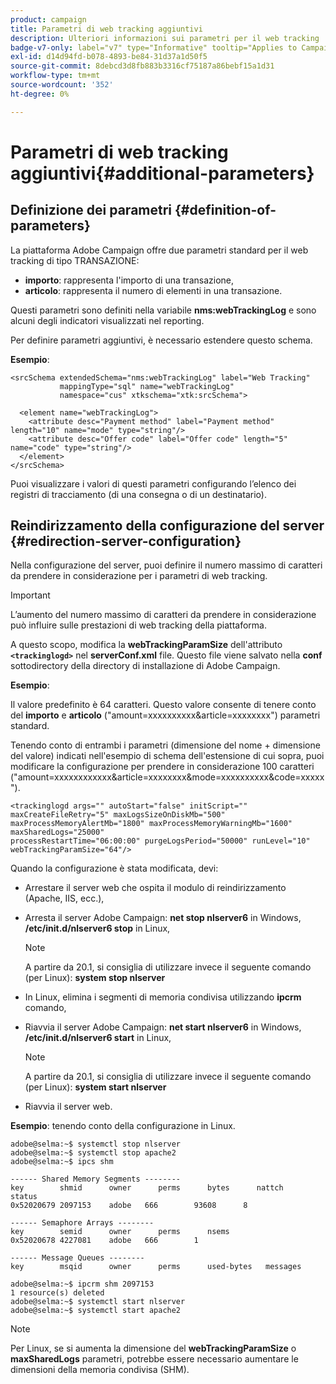 ```yaml
---
product: campaign
title: Parametri di web tracking aggiuntivi
description: Ulteriori informazioni sui parametri per il web tracking
badge-v7-only: label="v7" type="Informative" tooltip="Applies to Campaign Classic v7 only"
exl-id: d14d94fd-b078-4893-be84-31d37a1d50f5
source-git-commit: 8debcd3d8fb883b3316cf75187a86bebf15a1d31
workflow-type: tm+mt
source-wordcount: '352'
ht-degree: 0%

---
```


# Parametri di web tracking aggiuntivi{#additional-parameters}

## Definizione dei parametri {#definition-of-parameters}

La piattaforma Adobe Campaign offre due parametri standard per il web tracking di tipo TRANSAZIONE:

* **importo**: rappresenta l&#39;importo di una transazione,
* **articolo**: rappresenta il numero di elementi in una transazione.

Questi parametri sono definiti nella variabile **nms:webTrackingLog** e sono alcuni degli indicatori visualizzati nel reporting.

Per definire parametri aggiuntivi, è necessario estendere questo schema.

**Esempio**:

```
<srcSchema extendedSchema="nms:webTrackingLog" label="Web Tracking"
           mappingType="sql" name="webTrackingLog" 
           namespace="cus" xtkschema="xtk:srcSchema">

  <element name="webTrackingLog">
    <attribute desc="Payment method" label="Payment method" length="10" name="mode" type="string"/>
    <attribute desc="Offer code" label="Offer code" length="5" name="code" type="string"/>
  </element>
</srcSchema>
```

Puoi visualizzare i valori di questi parametri configurando l’elenco dei registri di tracciamento (di una consegna o di un destinatario).

## Reindirizzamento della configurazione del server {#redirection-server-configuration}

Nella configurazione del server, puoi definire il numero massimo di caratteri da prendere in considerazione per i parametri di web tracking.

>[!IMPORTANT]
>
>L’aumento del numero massimo di caratteri da prendere in considerazione può influire sulle prestazioni di web tracking della piattaforma.

A questo scopo, modifica la **webTrackingParamSize** dell&#39;attributo **`<trackinglogd>`** nel **serverConf.xml** file. Questo file viene salvato nella **conf** sottodirectory della directory di installazione di Adobe Campaign.

**Esempio**:

Il valore predefinito è 64 caratteri. Questo valore consente di tenere conto del **importo** e **articolo** (&quot;amount=xxxxxxxxxx&amp;article=xxxxxxxx&quot;) parametri standard.

Tenendo conto di entrambi i parametri (dimensione del nome + dimensione del valore) indicati nell&#39;esempio di schema dell&#39;estensione di cui sopra, puoi modificare la configurazione per prendere in considerazione 100 caratteri (&quot;amount=xxxxxxxxxxxx&amp;article=xxxxxxxx&amp;mode=xxxxxxxxxx&amp;code=xxxxx&quot;).

```
<trackinglogd args="" autoStart="false" initScript="" maxCreateFileRetry="5" maxLogsSizeOnDiskMb="500"
maxProcessMemoryAlertMb="1800" maxProcessMemoryWarningMb="1600" maxSharedLogs="25000"
processRestartTime="06:00:00" purgeLogsPeriod="50000" runLevel="10"
webTrackingParamSize="64"/>
```

Quando la configurazione è stata modificata, devi:

* Arrestare il server web che ospita il modulo di reindirizzamento (Apache, IIS, ecc.),
* Arresta il server Adobe Campaign: **net stop nlserver6** in Windows, **/etc/init.d/nlserver6 stop** in Linux,

   >[!NOTE]
   >
   >A partire da 20.1, si consiglia di utilizzare invece il seguente comando (per Linux): **system stop nlserver**

* In Linux, elimina i segmenti di memoria condivisa utilizzando **ipcrm** comando,
* Riavvia il server Adobe Campaign: **net start nlserver6** in Windows, **/etc/init.d/nlserver6 start** in Linux,

   >[!NOTE]
   >
   >A partire da 20.1, si consiglia di utilizzare invece il seguente comando (per Linux): **system start nlserver**

* Riavvia il server web.

**Esempio**: tenendo conto della configurazione in Linux.

```
adobe@selma:~$ systemctl stop nlserver
adobe@selma:~$ systemctl stop apache2
adobe@selma:~$ ipcs shm

------ Shared Memory Segments --------
key        shmid      owner      perms      bytes      nattch     status      
0x52020679 2097153    adobe   666        93608      8                       

------ Semaphore Arrays --------
key        semid      owner      perms      nsems     
0x52020678 4227081    adobe   666        1         

------ Message Queues --------
key        msqid      owner      perms      used-bytes   messages    

adobe@selma:~$ ipcrm shm 2097153                             
1 resource(s) deleted
adobe@selma:~$ systemctl start nlserver
adobe@selma:~$ systemctl start apache2
```

>[!NOTE]
>
>Per Linux, se si aumenta la dimensione del **webTrackingParamSize** o **maxSharedLogs** parametri, potrebbe essere necessario aumentare le dimensioni della memoria condivisa (SHM).
